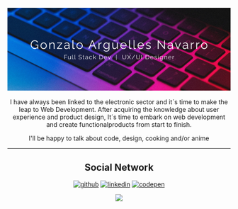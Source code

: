 <p align="center"> <img src="https://github.com/Nargon271/Nargon271/blob/main/githubProfilePic.png"/> </p>
<p align="center">I have always been linked to the electronic sector and it´s time to make the leap to Web Development. After acquiring the knowledge about user experience and product design, It´s time to embark on web development and create functionalproducts from start to finish. </p>

<p align="center">I'll be happy to talk about code, design, cooking and/or anime</p>
<hr/>

<p align="center"> </p>

<h2 align="center">Social Network</h2>
<div align="center">
<a href="https://github.com/Nargon271"><img src='https://simpleicons.org/icons/github.svg' alt='github' height='30'></a>
<a href="https://www.linkedin.com/in/gonzalo-arguelles/"><img src='https://simpleicons.org/icons/linkedin.svg' alt='linkedin' height='30'></a>
<a href="https://codepen.io/nargon"><img src='https://simpleicons.org/icons/codepen.svg' alt='codepen' height='30'></a> 
</div>
<p align="center"> <img src="https://github-readme-stats.vercel.app/api?username=Nargon271&show_icons=true&theme=radical"/> </p>
